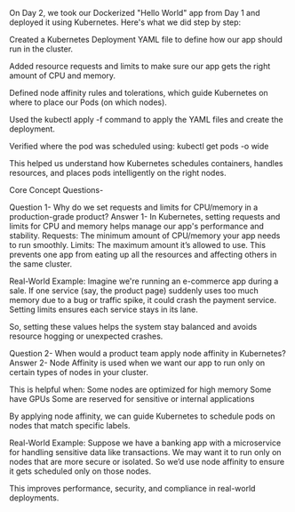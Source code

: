 On Day 2, we took our Dockerized "Hello World" app from Day 1 and deployed it using Kubernetes. Here's what we did step by step:

Created a Kubernetes Deployment YAML file to define how our app should run in the cluster.

Added resource requests and limits to make sure our app gets the right amount of CPU and memory.

Defined node affinity rules and tolerations, which guide Kubernetes on where to place our Pods (on which nodes).

Used the kubectl apply -f command to apply the YAML files and create the deployment.

Verified where the pod was scheduled using:
kubectl get pods -o wide

This helped us understand how Kubernetes schedules containers, handles resources, and places pods intelligently on the right nodes.


Core Concept Questions-

Question 1- Why do we set requests and limits for CPU/memory in a production-grade product?
Answer 1- In Kubernetes, setting requests and limits for CPU and memory helps manage our app's performance and stability.
Requests: The minimum amount of CPU/memory your app needs to run smoothly.
Limits: The maximum amount it’s allowed to use.
This prevents one app from eating up all the resources and affecting others in the same cluster.

Real-World Example:
Imagine we're running an e-commerce app during a sale. If one service (say, the product page) suddenly uses too much memory due to a bug or traffic spike, it could crash the payment service. Setting limits ensures each service stays in its lane.

So, setting these values helps the system stay balanced and avoids resource hogging or unexpected crashes.

Question 2- When would a product team apply node affinity in Kubernetes?
Answer 2- Node Affinity is used when we want our app to run only on certain types of nodes in your cluster.

This is helpful when:
Some nodes are optimized for high memory
Some have GPUs
Some are reserved for sensitive or internal applications

By applying node affinity, we can guide Kubernetes to schedule pods on nodes that match specific labels.

Real-World Example:
Suppose we have a banking app with a microservice for handling sensitive data like transactions. We may want it to run only on nodes that are more secure or isolated. So we’d use node affinity to ensure it gets scheduled only on those nodes.

This improves performance, security, and compliance in real-world deployments.